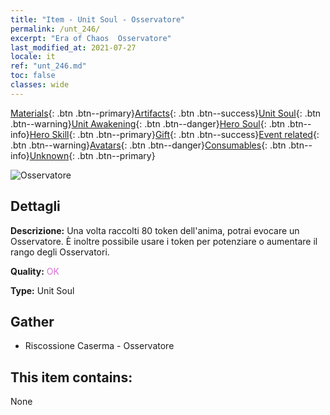 ```yaml
---
title: "Item - Unit Soul - Osservatore"
permalink: /unt_246/
excerpt: "Era of Chaos  Osservatore"
last_modified_at: 2021-07-27
locale: it
ref: "unt_246.md"
toc: false
classes: wide
---
```

 [Materials](/ItemsIT/){: .btn .btn--primary}[Artifacts](/ItemsIT/Artifacts/){: .btn .btn--success}[Unit Soul](/ItemsIT/UnitSoul/){: .btn .btn--warning}[Unit Awakening](/ItemsIT/UnitAwakening/){: .btn .btn--danger}[Hero Soul](/ItemsIT/HeroSoul/){: .btn .btn--info}[Hero Skill](/ItemsIT/HeroSkill/){: .btn .btn--primary}[Gift](/ItemsIT/Gift/){: .btn .btn--success}[Event related](/ItemsIT/Events/){: .btn .btn--warning}[Avatars](/ItemsIT/Avatars/){: .btn .btn--danger}[Consumables](/ItemsIT/Consumables/){: .btn .btn--info}[Unknown](/ItemsIT/Unknown/){: .btn .btn--primary}

 ![Osservatore](/images/u/ti_xieyan.jpg)

## Dettagli
 **Descrizione:** Una volta raccolti 80 token dell'anima, potrai evocare un Osservatore. È inoltre possibile usare i token per potenziare o aumentare il rango degli Osservatori.

 **Quality:** <span style="color: #DA70D6">OK</span>

 **Type:** Unit Soul

## Gather

*    Riscossione Caserma - Osservatore 

## This item contains:

  None


